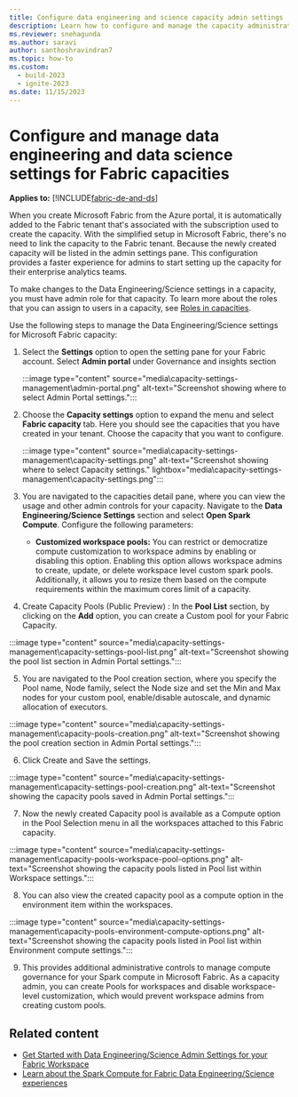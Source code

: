 ```yaml
---
title: Configure data engineering and science capacity admin settings
description: Learn how to configure and manage the capacity administration settings for data engineering and science experiences.
ms.reviewer: snehagunda
ms.author: saravi
author: santhoshravindran7
ms.topic: how-to
ms.custom:
  - build-2023
  - ignite-2023
ms.date: 11/15/2023
---
```


# Configure and manage data engineering and data science settings for Fabric capacities

**Applies to:** [!INCLUDE[fabric-de-and-ds](includes/fabric-de-ds.md)]

When you create Microsoft Fabric from the Azure portal, it is automatically added to the Fabric tenant that's associated with the subscription used to create the capacity. With the simplified setup in Microsoft Fabric, there's no need to link the capacity to the Fabric tenant. Because the newly created capacity will be listed in the admin settings pane. This configuration provides a faster experience for admins to start setting up the capacity for their enterprise analytics teams.

To make changes to the Data Engineering/Science settings in a capacity, you must have admin role for that capacity. To learn more about the roles that you can assign to users in a capacity, see [Roles in capacities](../admin/roles.md).

Use the following steps to manage the Data Engineering/Science settings for Microsoft Fabric capacity:

1. Select the **Settings** option to open the setting pane for your Fabric account. Select **Admin portal** under Governance and insights section

   :::image type="content" source="media\capacity-settings-management\admin-portal.png" alt-text="Screenshot showing where to select Admin Portal settings.":::

2. Choose the **Capacity settings** option to expand the menu and select **Fabric capacity** tab. Here you should see the capacities that you have created in your tenant. Choose the capacity that you want to configure.

   :::image type="content" source="media\capacity-settings-management\capacity-settings.png" alt-text="Screenshot showing where to select Capacity settings." lightbox="media\capacity-settings-management\capacity-settings.png":::

3. You are navigated to the capacities detail pane, where you can view the usage and other admin controls for your capacity. Navigate to the **Data Engineering/Science Settings** section and select **Open Spark Compute**. Configure the following parameters:

   * **Customized workspace pools:** You can restrict or democratize compute customization to workspace admins by enabling or disabling this option. Enabling this option allows workspace admins to create, update, or delete workspace level custom spark pools. Additionally, it allows you to resize them based on the compute requirements within the maximum cores limit of a capacity.
   
4. Create Capacity Pools (Public Preview) : In the **Pool List** section, by clicking on the **Add** option, you can create a Custom pool for your Fabric Capacity.

:::image type="content" source="media\capacity-settings-management\capacity-settings-pool-list.png" alt-text="Screenshot showing the pool list section in Admin Portal settings.":::

5. You are navigated to the Pool creation section, where you specify the Pool name, Node family, select the Node size and set the Min and Max nodes for your custom pool, enable/disable autoscale, and dynamic allocation of executors.

:::image type="content" source="media\capacity-settings-management\capacity-pools-creation.png" alt-text="Screenshot showing the pool creation section in Admin Portal settings.":::

6. Click Create and Save the settings.

:::image type="content" source="media\capacity-settings-management\capacity-settings-pool-creation.png" alt-text="Screenshot showing the capacity pools saved in Admin Portal settings.":::

7. Now the newly created Capacity pool is available as a Compute option in the Pool Selection menu in all the workspaces attached to this Fabric capacity.
  
:::image type="content" source="media\capacity-settings-management\capacity-pools-workspace-pool-options.png" alt-text="Screenshot showing the capacity pools listed  in Pool list within Workspace settings.":::

8. You can also view the created capacity pool as a compute option in the environment item within the workspaces.

:::image type="content" source="media\capacity-settings-management\capacity-pools-environment-compute-options.png" alt-text="Screenshot showing the capacity pools listed  in Pool list within Environment compute settings.":::

9. This provides additional administrative controls to manage compute governance for your Spark compute in Microsoft Fabric. As a capacity admin, you can create Pools for workspaces and disable workspace-level customization, which would prevent workspace admins from creating custom pools.


## Related content

* [Get Started with Data Engineering/Science Admin Settings for your Fabric Workspace](workspace-admin-settings.md)
* [Learn about the Spark Compute for Fabric Data Engineering/Science experiences](spark-compute.md)
